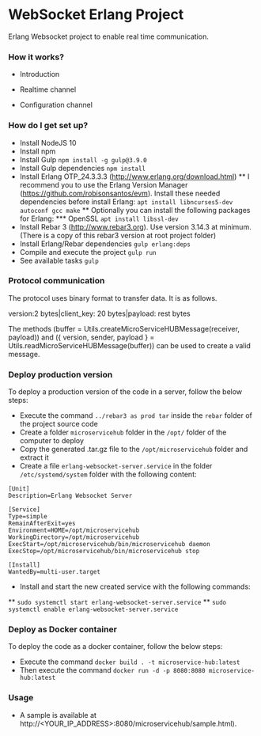 # WebSocket Erlang Project #

Erlang Websocket project to enable real time communication.

### How it works? ###

* Introduction

* Realtime channel

* Configuration channel



### How do I get set up? ###

* Install NodeJS 10 
* Install npm
* Install Gulp `npm install -g gulp@3.9.0`
* Install Gulp dependencies `npm install`
* Install Erlang OTP_24.3.3.3 (http://www.erlang.org/download.html)
** I recommend you to use the Erlang Version Manager (https://github.com/robisonsantos/evm). Install these needed dependencies before install Erlang: `apt install libncurses5-dev autoconf gcc make`
** Optionally you can install the following packages for Erlang:
*** OpenSSL `apt install libssl-dev`
* Install Rebar 3 (http://www.rebar3.org). Use version 3.14.3 at minimum. (There is a copy of this rebar3 version at root project folder)
* Install Erlang/Rebar dependencies `gulp erlang:deps`
* Compile and execute the project `gulp run`
* See available tasks `gulp`

### Protocol communication ###

The protocol uses binary format to transfer data. It is as follows.

version:2 bytes|client_key: 20 bytes|payload: rest bytes

The methods (buffer = Utils.createMicroServiceHUBMessage(receiver, payload)) and ({ version, sender, payload } = Utils.readMicroServiceHUBMessage(buffer)) can be used to create a valid message.

### Deploy production version ###

To deploy a production version of the code in a server, follow the below steps:

* Execute the command `../rebar3 as prod tar` inside the `rebar` folder of the project source code
* Create a folder `microservicehub` folder in the `/opt/` folder of the computer to deploy
* Copy the generated .tar.gz file to the `/opt/microservicehub` folder and extract it
* Create a file `erlang-websocket-server.service` in the folder `/etc/systemd/system` folder with the following content:

```
[Unit]
Description=Erlang Websocket Server

[Service]
Type=simple
RemainAfterExit=yes
Environment=HOME=/opt/microservicehub
WorkingDirectory=/opt/microservicehub
ExecStart=/opt/microservicehub/bin/microservicehub daemon
ExecStop=/opt/microservicehub/bin/microservicehub stop

[Install]
WantedBy=multi-user.target
```

* Install and start the new created service with the following commands:

** `sudo systemctl start erlang-websocket-server.service`
** `sudo systemctl enable erlang-websocket-server.service`

### Deploy as Docker container ###

To deploy the code as a docker container, follow the below steps:

* Execute the command `docker build . -t microservice-hub:latest`
* Then execute the command `docker run -d -p 8080:8080 microservice-hub:latest`


### Usage ###

* A sample is available at http://<YOUR_IP_ADDRESS>:8080/microservicehub/sample.html).
